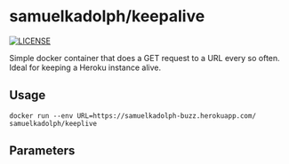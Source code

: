 # samuelkadolph/keepalive

[![LICENSE](https://img.shields.io/github/license/samuelkadolph/docker-keepalive.svg)]()

Simple docker container that does a GET request to a URL every so often. Ideal for keeping a Heroku instance alive.

## Usage

```
docker run --env URL=https://samuelkadolph-buzz.herokuapp.com/ samuelkadolph/keeplive
```

## Parameters
